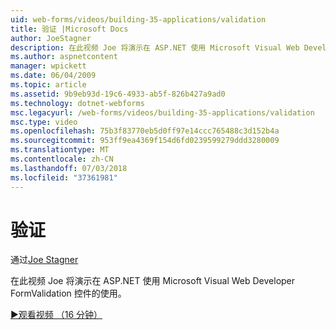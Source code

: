 ```yaml
---
uid: web-forms/videos/building-35-applications/validation
title: 验证 |Microsoft Docs
author: JoeStagner
description: 在此视频 Joe 将演示在 ASP.NET 使用 Microsoft Visual Web Developer FormValidation 控件的使用。
ms.author: aspnetcontent
manager: wpickett
ms.date: 06/04/2009
ms.topic: article
ms.assetid: 9b9eb93d-19c6-4933-ab5f-826b427a9ad0
ms.technology: dotnet-webforms
msc.legacyurl: /web-forms/videos/building-35-applications/validation
msc.type: video
ms.openlocfilehash: 75b3f83770eb5d0ff97e14ccc765488c3d152b4a
ms.sourcegitcommit: 953ff9ea4369f154d6fd0239599279ddd3280009
ms.translationtype: MT
ms.contentlocale: zh-CN
ms.lasthandoff: 07/03/2018
ms.locfileid: "37361981"
---
```

<a name="validation"></a>验证
====================
通过[Joe Stagner](https://github.com/JoeStagner)

在此视频 Joe 将演示在 ASP.NET 使用 Microsoft Visual Web Developer FormValidation 控件的使用。

[&#9654;观看视频 （16 分钟）](https://channel9.msdn.com/Blogs/ASP-NET-Site-Videos/validation)

